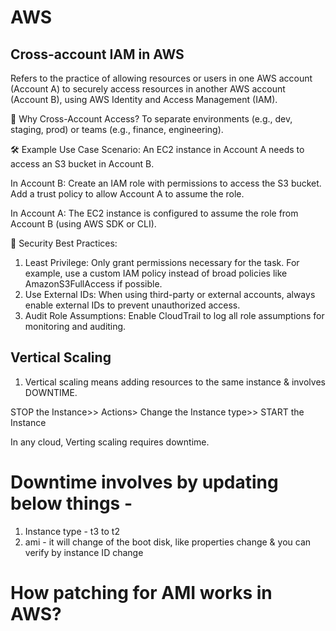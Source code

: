 # AWS
## Cross-account IAM in AWS
Refers to the practice of allowing resources or users in one AWS account (Account A) to securely access resources in another AWS account (Account B), using AWS Identity and Access Management (IAM).

🔁 Why Cross-Account Access?
To separate environments (e.g., dev, staging, prod) or teams (e.g., finance, engineering).

🛠️ Example Use Case
Scenario: An EC2 instance in Account A needs to access an S3 bucket in Account B.

In Account B:
Create an IAM role with permissions to access the S3 bucket.
Add a trust policy to allow Account A to assume the role.

In Account A:
The EC2 instance is configured to assume the role from Account B (using AWS SDK or CLI).

🔐 Security Best Practices:
1. Least Privilege: Only grant permissions necessary for the task. For example, use a custom IAM policy instead of broad policies like AmazonS3FullAccess if possible.
2. Use External IDs: When using third-party or external accounts, always enable external IDs to prevent unauthorized access.
3. Audit Role Assumptions: Enable CloudTrail to log all role assumptions for monitoring and auditing.


## Vertical Scaling
1. Vertical scaling means adding resources to the same instance &  involves DOWNTIME.

STOP the Instance>> Actions> Change the Instance type>> START the Instance

In any cloud, Verting scaling requires downtime.


# Downtime involves by updating below things -
1. Instance type - t3 to t2
2. ami - it will change of the boot disk, like properties change & you can verify by instance ID change


# How patching for AMI works in AWS? 